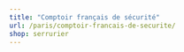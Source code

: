 ```yaml
---
title: "Comptoir français de sécurité"
url: /paris/comptoir-francais-de-securite/
shop: serrurier
---
```


